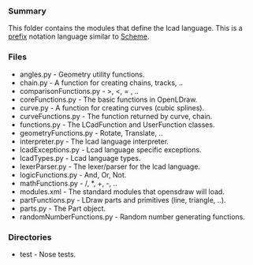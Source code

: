### Summary ###
This folder contains the modules that define the lcad language. This is a [prefix](http://en.wikipedia.org/wiki/Polish_notation) notation language similar to [Scheme](http://en.wikipedia.org/wiki/Scheme_%28programming_language%29).

### Files ###
* angles.py - Geometry utility functions.
* chain.py - A function for creating chains, tracks, ..
* comparisonFunctions.py - >, <, = , ..
* coreFunctions.py - The basic functions in OpenLDraw.
* curve.py - A function for creating curves (cubic splines).
* curveFunctions.py - The function returned by curve, chain.
* functions.py - The LCadFunction and UserFunction classes.
* geometryFunctions.py - Rotate, Translate, ..
* interpreter.py - The lcad language interpreter.
* lcadExceptions.py - Lcad language specific exceptions.
* lcadTypes.py - Lcad language types.
* lexerParser.py - The lexer/parser for the lcad language.
* logicFunctions.py - And, Or, Not.
* mathFunctions.py - /, *, +, -, ..
* modules.xml - The standard modules that opensdraw will load.
* partFunctions.py - LDraw parts and primitives (line, triangle, ..).
* parts.py - The Part object.
* randomNumberFunctions.py - Random number generating functions.

### Directories ###
* test - Nose tests.
